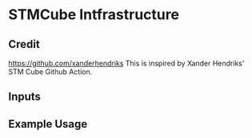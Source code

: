 # STMCube Intfrastructure
## Credit
https://github.com/xanderhendriks
This is inspired by Xander Hendriks' STM Cube Github Action.
## Inputs

## Example Usage
